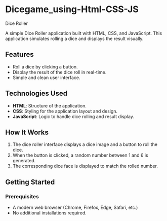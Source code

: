 # Dicegame_using-Html-CSS-JS
 Dice Roller

A simple Dice Roller application built with HTML, CSS, and JavaScript. This application simulates rolling a dice and displays the result visually.

## Features

- Roll a dice by clicking a button.
- Display the result of the dice roll in real-time.
- Simple and clean user interface.

## Technologies Used

- **HTML**: Structure of the application.
- **CSS**: Styling for the application layout and design.
- **JavaScript**: Logic to handle dice rolling and result display.

## How It Works

1. The dice roller interface displays a dice image and a button to roll the dice.
2. When the button is clicked, a random number between 1 and 6 is generated.
3. The corresponding dice face is displayed to match the rolled number.

## Getting Started

### Prerequisites

- A modern web browser (Chrome, Firefox, Edge, Safari, etc.)
- No additional installations required.
